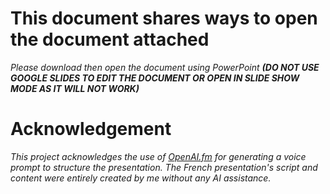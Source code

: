 # This document shares ways to open the document attached 

*Please download then open the document using PowerPoint* ***(DO NOT USE GOOGLE SLIDES TO EDIT THE DOCUMENT OR OPEN IN SLIDE SHOW MODE AS IT WILL NOT WORK)*** 


# Acknowledgement

*This project acknowledges the use of [OpenAI.fm](https://openai.fm) for generating a voice prompt to structure the presentation. The French presentation's script and content were entirely created by me without any AI assistance.*

